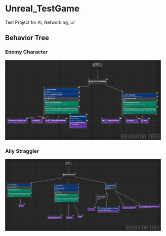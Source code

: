 # Unreal_TestGame
 Test Project for AI, Networking, UI

 ## Behavior Tree
### Enemy Character
 ![](Images/BT_EnemyCharacter.PNG)
### Ally Straggler
 ![](Images/BT_AllyStraggler.PNG)
